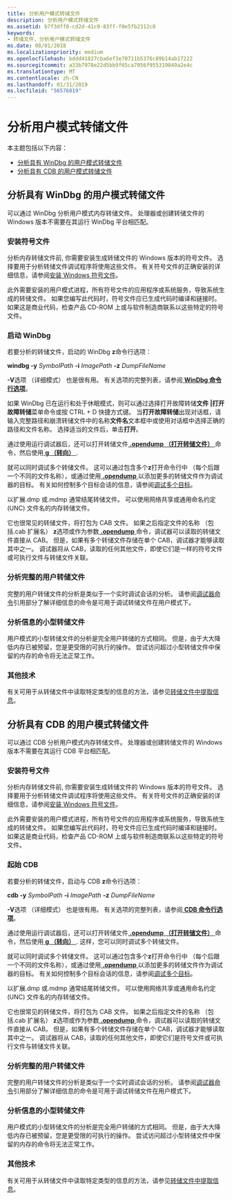 ```yaml
---
title: 分析用户模式转储文件
description: 分析用户模式转储文件
ms.assetid: b7f3dff8-cd2d-41c9-83ff-f0e5fb2312c0
keywords:
- 转储文件，分析用户模式转储文件
ms.date: 08/01/2018
ms.localizationpriority: medium
ms.openlocfilehash: bddd41827cba6ef3e70711b5376c89b14ab17222
ms.sourcegitcommit: a33b7978e22d5bb9f65ca7056f955319049a2e4c
ms.translationtype: MT
ms.contentlocale: zh-CN
ms.lasthandoff: 01/31/2019
ms.locfileid: "56576019"
---
```

# <a name="analyzing-a-user-mode-dump-file"></a>分析用户模式转储文件

本主题包括以下内容：

- [分析具有 WinDbg 的用户模式转储文件](#windbg)
- [分析具有 CDB 的用户模式转储文件](#cdb)


## <a name="span-idwindbgspanspan-idwindbgspananalyzing-a-user-mode-dump-file-with-windbg"></a><span id="windbg"></span><span id="WINDBG"></span>分析具有 WinDbg 的用户模式转储文件


可以通过 WinDbg 分析用户模式内存转储文件。 处理器或创建转储文件的 Windows 版本不需要在其运行 WinDbg 平台相匹配。

### <a name="span-idinstallingsymbolfilesspanspan-idinstallingsymbolfilesspaninstalling-symbol-files"></a><span id="installing_symbol_files"></span><span id="INSTALLING_SYMBOL_FILES"></span>安装符号文件

分析内存转储文件前, 你需要安装生成转储文件的 Windows 版本的符号文件。 选择要用于分析转储文件调试程序将使用这些文件。 有关符号文件的正确安装的详细信息，请参阅[安装 Windows 符号文件](installing-windows-symbol-files.md)。

此外需要安装的用户模式进程，所有符号文件的应用程序或系统服务，导致系统生成的转储文件。 如果您编写此代码时，符号文件应已生成代码时编译和链接时。 如果这是商业代码，检查产品 CD-ROM 上或与软件制造商联系以这些特定的符号文件。

### <a name="span-idstartingwindbgspanspan-idstartingwindbgspanstarting-windbg"></a><span id="starting_windbg"></span><span id="STARTING_WINDBG"></span>启动 WinDbg

若要分析的转储文件，启动的 WinDbg **z**命令行选项：

**windbg -y** *SymbolPath* **-i** *ImagePath* **-z** *DumpFileName*

**-V**选项 （详细模式） 也是很有用。 有关选项的完整列表，请参阅[ **WinDbg 命令行选项**](windbg-command-line-options.md)。

如果 WinDbg 已在运行和处于休眠模式，则可以通过选择打开故障转储**文件 |打开故障转储**菜单命令或按 CTRL + D 快捷方式键。 当**打开故障转储**出现对话框，请输入完整路径和崩溃转储文件中的名称**文件名**文本框中或使用对话框中选择正确的路径和文件名称。 选择适当的文件后，单击**打开**。

通过使用运行调试器后，还可以打开转储文件[ **.opendump （打开转储文件）** ](-opendump--open-dump-file-.md)命令，然后使用[ **g （转向）** ](g--go-.md).

就可以同时调试多个转储文件。 这可以通过包含多个**z**打开命令行中 （每个后跟一个不同的文件名称），或通过使用[ **.opendump** ](-opendump--open-dump-file-.md)以添加更多的转储文件作为调试器的目标。 有关如何控制多个目标会话的信息，请参阅[调试多个目标](debugging-multiple-targets.md)。

以扩展.dmp 或.mdmp 通常结尾转储文件。 可以使用网络共享或通用命名约定 (UNC) 文件名的内存转储文件。

它也很常见的转储文件，将打包为 CAB 文件。 如果之后指定文件的名称 （包括.cab 扩展名） **z**选项或作为参数[ **.opendump** ](-opendump--open-dump-file-.md)命令，调试器可以读取的转储文件直接从 CAB。 但是，如果有多个转储文件存储在单个 CAB，调试器才能够读取其中之一。 调试器将从 CAB，读取的任何其他文件，即使它们是一样的符号文件或可执行文件与转储文件关联。

### <a name="span-idanalyzingafulluserdumpfilespanspan-idanalyzingafulluserdumpfilespananalyzing-a-full-user-dump-file"></a><span id="analyzing_a_full_user_dump_file"></span><span id="ANALYZING_A_FULL_USER_DUMP_FILE"></span>分析完整的用户转储文件

完整的用户转储文件的分析是类似于一个实时调试会话的分析。 请参阅[调试器命令](debugger-commands.md)引用部分了解详细信息的命令是可用于调试转储文件在用户模式下。

### <a name="span-idanalyzingminidumpfilesspanspan-idanalyzingminidumpfilesspananalyzing-minidump-files"></a><span id="analyzing_minidump_files"></span><span id="ANALYZING_MINIDUMP_FILES"></span>分析信息的小型转储文件

用户模式的小型转储文件的分析是完全用户转储的方式相同。 但是，由于大大降低内存已被预留，您是更受限的可执行的操作。 尝试访问超过小型转储文件中保留的内存的命令将无法正常工作。

### <a name="span-idadditionaltechniquesspanspan-idadditionaltechniquesspanadditional-techniques"></a><span id="additional_techniques"></span><span id="ADDITIONAL_TECHNIQUES"></span>其他技术

有关可用于从转储文件中读取特定类型的信息的方法，请参见[转储文件中提取信息](extracting-information-from-a-dump-file.md)。


## <a name="span-idcdbspanspan-idcdbspananalyzing-a-user-mode-dump-file-with-cdb"></a><span id="cdb"></span><span id="CDB"></span>分析具有 CDB 的用户模式转储文件

可以通过 CDB 分析用户模式内存转储文件。 处理器或创建转储文件的 Windows 版本不需要在其运行 CDB 平台相匹配。

### <a name="span-idinstallingsymbolfilesspanspan-idinstallingsymbolfilesspaninstalling-symbol-files"></a><span id="installing_symbol_files"></span><span id="INSTALLING_SYMBOL_FILES"></span>安装符号文件

分析内存转储文件前, 你需要安装生成转储文件的 Windows 版本的符号文件。 选择要用于分析转储文件调试程序将使用这些文件。 有关符号文件的正确安装的详细信息，请参阅[安装 Windows 符号文件](installing-windows-symbol-files.md)。

此外需要安装的用户模式进程，所有符号文件的应用程序或系统服务，导致系统生成的转储文件。 如果您编写此代码时，符号文件应已生成代码时编译和链接时。 如果这是商业代码，检查产品 CD-ROM 上或与软件制造商联系以这些特定的符号文件。

### <a name="span-idstartingcdbspanspan-idstartingcdbspanstarting-cdb"></a><span id="starting_cdb"></span><span id="STARTING_CDB"></span>起始 CDB

若要分析的转储文件，启动与 CDB **z**命令行选项：

**cdb -y** *SymbolPath* **-i** *ImagePath* **-z** *DumpFileName*

**-V**选项 （详细模式） 也是很有用。 有关选项的完整列表，请参阅[ **CDB 命令行选项**](cdb-command-line-options.md)。

通过使用运行调试器后，还可以打开转储文件[ **.opendump （打开转储文件）** ](-opendump--open-dump-file-.md)命令，然后使用[ **g （转向）** ](g--go-.md). 这样，您可以同时调试多个转储文件。

就可以同时调试多个转储文件。 这可以通过包含多个**z**打开命令行中 （每个后跟一个不同的文件名称），或通过使用[ **.opendump** ](-opendump--open-dump-file-.md)以添加更多的转储文件作为调试器的目标。 有关如何控制多个目标会话的信息，请参阅[调试多个目标](debugging-multiple-targets.md)。

以扩展.dmp 或.mdmp 通常结尾转储文件。 可以使用网络共享或通用命名约定 (UNC) 文件名的内存转储文件。

它也很常见的转储文件，将打包为 CAB 文件。 如果之后指定文件的名称 （包括.cab 扩展名） **z**选项或作为参数[ **.opendump** ](-opendump--open-dump-file-.md)命令，调试器可以读取的转储文件直接从 CAB。 但是，如果有多个转储文件存储在单个 CAB，调试器才能够读取其中之一。 调试器将从 CAB，读取的任何其他文件，即使它们是符号文件或可执行文件与转储文件关联。

### <a name="span-idanalyzingafulluserdumpfilespanspan-idanalyzingafulluserdumpfilespananalyzing-a-full-user-dump-file"></a><span id="analyzing_a_full_user_dump_file"></span><span id="ANALYZING_A_FULL_USER_DUMP_FILE"></span>分析完整的用户转储文件

完整的用户转储文件的分析是类似于一个实时调试会话的分析。 请参阅[调试器命令](debugger-commands.md)引用部分了解详细信息的命令是可用于调试转储文件在用户模式下。

### <a name="span-idanalyzingminidumpfilesspanspan-idanalyzingminidumpfilesspananalyzing-minidump-files"></a><span id="analyzing_minidump_files"></span><span id="ANALYZING_MINIDUMP_FILES"></span>分析信息的小型转储文件

用户模式的小型转储文件的分析是完全用户转储的方式相同。 但是，由于大大降低内存已被预留，您是更受限的可执行的操作。 尝试访问超过小型转储文件中保留的内存的命令将无法正常工作。

### <a name="span-idadditionaltechniquesspanspan-idadditionaltechniquesspanadditional-techniques"></a><span id="additional_techniques"></span><span id="ADDITIONAL_TECHNIQUES"></span>其他技术

有关可用于从转储文件中读取特定类型的信息的方法，请参见[转储文件中提取信息](extracting-information-from-a-dump-file.md)。




 

 





